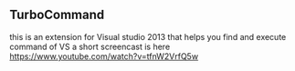 ## TurboCommand ##
this is an extension for Visual studio 2013 that helps you find and execute command of VS
a short screencast is here https://www.youtube.com/watch?v=tfnW2VrfQ5w
